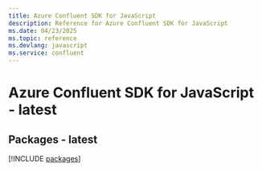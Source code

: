 ```yaml
---
title: Azure Confluent SDK for JavaScript
description: Reference for Azure Confluent SDK for JavaScript
ms.date: 04/23/2025
ms.topic: reference
ms.devlang: javascript
ms.service: confluent
---
```

# Azure Confluent SDK for JavaScript - latest
## Packages - latest
[!INCLUDE [packages](confluent-index.md)]
